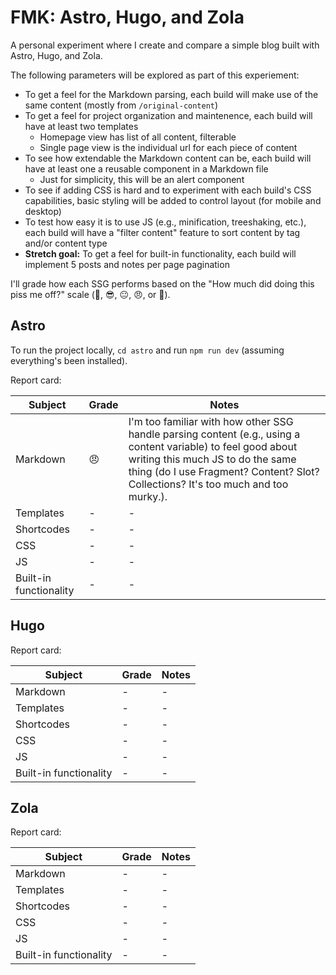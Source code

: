 # FMK: Astro, Hugo, and Zola

A personal experiment where I create and compare a simple blog built with Astro, Hugo, and Zola.

The following parameters will be explored as part of this experiement:

- To get a feel for the Markdown parsing, each build will make use of the same content (mostly from `/original-content`)
- To get a feel for project organization and maintenence, each build will have at least two templates
  - Homepage view has list of all content, filterable
  - Single page view is the individual url for each piece of content
- To see how extendable the Markdown content can be, each build will have at least one a reusable component in a Markdown file
  - Just for simplicity, this will be an alert component
- To see if adding CSS is hard and to experiment with each build's CSS capabilities, basic styling will be added to control layout (for mobile and desktop)
- To test how easy it is to use JS (e.g., minification, treeshaking, etc.), each build will have a "filter content" feature to sort content by tag and/or content type
- **Stretch goal:** To get a feel for built-in functionality, each build will implement 5 posts and notes per page pagination

I'll grade how each SSG performs based on the "How much did doing this piss me off?" scale (🤩, 😎, 😐, 😠, or 🤬).

## Astro

To run the project locally, `cd astro` and run `npm run dev` (assuming everything's been installed).

Report card:

| Subject                | Grade | Notes                                                                                                                                                                                                                                   |
| ---------------------- | ----- | --------------------------------------------------------------------------------------------------------------------------------------------------------------------------------------------------------------------------------------- |
| Markdown               | 😠    | I'm too familiar with how other SSG handle parsing content (e.g., using a content variable) to feel good about writing this much JS to do the same thing (do I use Fragment? Content? Slot? Collections? It's too much and too murky.). |
| Templates              | -     | -                                                                                                                                                                                                                                       |
| Shortcodes             | -     | -                                                                                                                                                                                                                                       |
| CSS                    | -     | -                                                                                                                                                                                                                                       |
| JS                     | -     | -                                                                                                                                                                                                                                       |
| Built-in functionality | -     | -                                                                                                                                                                                                                                       |

## Hugo

Report card:

| Subject                | Grade | Notes |
| ---------------------- | ----- | ----- |
| Markdown               | -     | -     |
| Templates              | -     | -     |
| Shortcodes             | -     | -     |
| CSS                    | -     | -     |
| JS                     | -     | -     |
| Built-in functionality | -     | -     |

## Zola

Report card:

| Subject                | Grade | Notes |
| ---------------------- | ----- | ----- |
| Markdown               | -     | -     |
| Templates              | -     | -     |
| Shortcodes             | -     | -     |
| CSS                    | -     | -     |
| JS                     | -     | -     |
| Built-in functionality | -     | -     |
